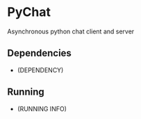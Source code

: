 # PyChat

Asynchronous python chat client and server

## Dependencies

* (DEPENDENCY)

## Running
* (RUNNING INFO)